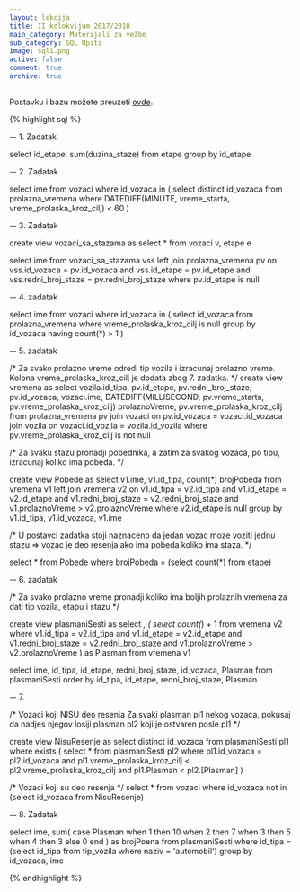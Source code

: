 ```yaml
---
layout: lekcija
title: II kolokvijum 2017/2018
main_category: Materijali za vežbe
sub_category: SQL Upiti
image: sql1.png
active: false
comment: true
archive: true
---
```


Postavku i bazu možete preuzeti [ovde](https://imi.pmf.kg.ac.rs/moodle/mod/folder/view.php?id=6069).

{% highlight sql %}

-- 1. Zadatak

select id_etape, sum(duzina_staze) 
from etape
group by id_etape 

-- 2. Zadatak

select ime
from vozaci
where id_vozaca in (
						select distinct id_vozaca
						from prolazna_vremena
						where DATEDIFF(MINUTE, vreme_starta, vreme_prolaska_kroz_cilj) < 60
					)

-- 3. Zadatak

create view vozaci_sa_stazama as
select *
from vozaci v, etape e

select ime
from vozaci_sa_stazama vss left join prolazna_vremena pv on
	vss.id_vozaca = pv.id_vozaca 
	and vss.id_etape = pv.id_etape 
	and vss.redni_broj_staze = pv.redni_broj_staze
where pv.id_etape is null

-- 4. zadatak

select ime
from vozaci
where id_vozaca in (
						select id_vozaca
						from prolazna_vremena
						where vreme_prolaska_kroz_cilj is null
						group by id_vozaca
						having count(*) > 1
					)

-- 5. zadatak

/*
	Za svako prolazno vreme odredi tip vozila i izracunaj prolazno vreme.
	Kolona vreme_prolaska_kroz_cilj je dodata zbog 7. zadatka.
*/
create view vremena as
select vozila.id_tipa, 
		pv.id_etape, 
		pv.redni_broj_staze,
		pv.id_vozaca,
		vozaci.ime,
		DATEDIFF(MILLISECOND, pv.vreme_starta,
			pv.vreme_prolaska_kroz_cilj) prolaznoVreme, pv.vreme_prolaska_kroz_cilj
from prolazna_vremena pv join vozaci on
	pv.id_vozaca = vozaci.id_vozaca join vozila
	on vozaci.id_vozila = vozila.id_vozila
where pv.vreme_prolaska_kroz_cilj is not null

/*
	Za svaku stazu pronadji pobednika, a zatim za svakog vozaca, po tipu, izracunaj koliko ima pobeda.
*/

create view Pobede as
select v1.ime, v1.id_tipa, count(*) brojPobeda
from vremena v1 left join vremena v2
	on v1.id_tipa = v2.id_tipa
		and v1.id_etape = v2.id_etape
		and v1.redni_broj_staze = v2.redni_broj_staze
		and v1.prolaznoVreme > v2.prolaznoVreme
where v2.id_etape is null
group by v1.id_tipa, v1.id_vozaca, v1.ime


/*
	U postavci zadatka stoji naznaceno da jedan vozac moze voziti jednu stazu => vozac je deo resenja ako ima
	pobeda koliko ima staza.
*/

select *
from Pobede
where brojPobeda = (select count(*) from etape)

-- 6. zadatak

/*
	Za svako prolazno vreme pronadji koliko ima boljih prolaznih vremena 
	za dati tip vozila, etapu i stazu
*/

create view plasmaniSesti as
select *, ( 
				select count(*) + 1
				from vremena v2
				where v1.id_tipa = v2.id_tipa
				and v1.id_etape = v2.id_etape
				and v1.redni_broj_staze = v2.redni_broj_staze
				and v1.prolaznoVreme > v2.prolaznoVreme
		  ) as Plasman
from vremena v1

select ime, id_tipa, id_etape, redni_broj_staze, id_vozaca, Plasman
from plasmaniSesti
order by id_tipa, id_etape, redni_broj_staze, Plasman

-- 7.

/* Vozaci koji NISU deo resenja
	Za svaki plasman pl1 nekog vozaca, pokusaj da nadjes njegov losiji plasman pl2 koji
	je ostvaren posle pl1
*/

create view NisuResenje as
select distinct id_vozaca
from plasmaniSesti pl1
where exists 
(
	select *
	from plasmaniSesti pl2
	where pl1.id_vozaca = pl2.id_vozaca 
	and pl1.vreme_prolaska_kroz_cilj < pl2.vreme_prolaska_kroz_cilj
	and pl1.Plasman < pl2.[Plasman]
)

/*
	Vozaci koji su deo resenja
*/
select *
from vozaci
where id_vozaca not in (select id_vozaca from NisuResenje)


-- 8. Zadatak

select ime, sum(
					case Plasman
					when 1 then 10
					when 2 then 7
					when 3 then 5
					when 4 then 3
					else 0
					end
				) as brojPoena
from plasmaniSesti
where id_tipa = (select id_tipa from tip_vozila where naziv = 'automobil')
group by id_vozaca, ime

{% endhighlight %}
